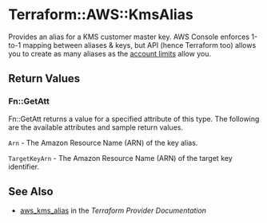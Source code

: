 # Terraform::AWS::KmsAlias

Provides an alias for a KMS customer master key. AWS Console enforces 1-to-1 mapping between aliases & keys,
but API (hence Terraform too) allows you to create as many aliases as
the [account limits](http://docs.aws.amazon.com/kms/latest/developerguide/limits.html) allow you.

## Return Values

### Fn::GetAtt

Fn::GetAtt returns a value for a specified attribute of this type. The following are the available attributes and sample return values.

`Arn` - The Amazon Resource Name (ARN) of the key alias.

`TargetKeyArn` - The Amazon Resource Name (ARN) of the target key identifier.

## See Also

* [aws_kms_alias](https://www.terraform.io/docs/providers/aws/r/kms_alias.html) in the _Terraform Provider Documentation_